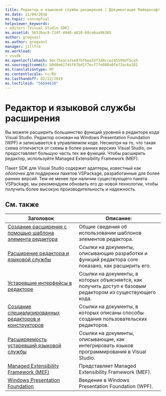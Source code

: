 ```yaml
---
title: Редактор и языковой службы расширения | Документация Майкрософт
ms.date: 11/04/2016
ms.topic: conceptual
helpviewer_keywords:
- editors [Visual Studio SDK]
ms.assetid: 5653bac9-724f-4948-a820-68ce6aa96365
author: gregvanl
ms.author: gregvanl
manager: jillfra
ms.workload:
- vssdk
ms.openlocfilehash: 56c75eaca7ee97bf6ea33f3d0cce245599df5ca5
ms.sourcegitcommit: b0d8e61745f67bd1f7ecf7fe080a0fe73ac6a181
ms.translationtype: MT
ms.contentlocale: ru-RU
ms.lasthandoff: 02/22/2019
ms.locfileid: "56694638"
---
```

# <a name="editor-and-language-service-extensions"></a>Редактор и языковой службы расширения
Вы можете расширить большинство функций уровней в редакторе кода Visual Studio. Редактор основан на Windows Presentation Foundation (WPF) и записывается в управляемом коде. Несмотря на то, что такая схема отличается от схемы в более ранних версиях Visual Studio, он предоставляет большую часть тех же функций. Чтобы расширить редактор, используйте Managed Extensibility Framework (MEF).

 Пакет SDK для Visual Studio содержит адаптеры, известный как *оболочек* для поддержки пакетов VSPackage, разработанные для более ранних версий. Тем не менее при наличии существующего пакета VSPackage, мы рекомендуем обновить его до новой технологии, чтобы получить более высокую производительность и надежность.

## <a name="related-topics"></a>См. также

|Заголовок|Описание:|
|-----------|-----------------|
|[Создание расширения с помощью шаблона элемента редактора](../extensibility/creating-an-extension-with-an-editor-item-template.md)|Общие сведения об использовании шаблонов элементов редактора.|
|[Расширение редактора и языковой службы](../extensibility/extending-the-editor-and-language-services.md)|Ссылки на документы, описывающие разработки и функций редактора core показано, как расширить его.|
|[Устаревшие интерфейсы в редакторе](../extensibility/legacy-interfaces-in-the-editor.md)|Ссылки на документы, в которых объясняется, как получить доступ к базовым редактором из существующего кода.|
|[Создание специализированных редакторов и конструкторов](../extensibility/creating-custom-editors-and-designers.md)|Ссылки на документы, в которых описаны способы создания пользовательских редакторов.|
|[Расширяемость устаревший языковой службы](../extensibility/internals/legacy-language-service-extensibility.md)|Ссылки на документы, описывающие, как интегрировать языков программирования в Visual Studio.|
|[Managed Extensibility Framework (MEF)](/dotnet/framework/mef/index)|Представляет Managed Extensibility Framework (MEF).|
|[Windows Presentation Foundation](/dotnet/framework/wpf/index)|Введение в Windows Presentation Foundation (WPF).|